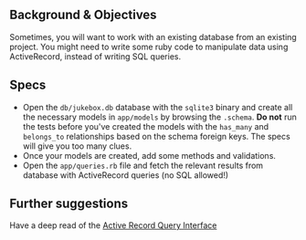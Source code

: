 ## Background & Objectives

Sometimes, you will want to work with an existing database from an existing project.
You might need to write some ruby code to manipulate data using ActiveRecord, instead
of writing SQL queries.

## Specs

- Open the `db/jukebox.db` database with the `sqlite3` binary and create all
the necessary models in `app/models` by browsing the `.schema`. **Do not** run
the tests before you've created the models with the `has_many` and `belongs_to`
relationships based on the schema foreign keys. The specs will give you too many clues.
- Once your models are created, add some methods and validations.
- Open the `app/queries.rb` file and fetch the relevant results from database with
ActiveRecord queries (no SQL allowed!)

## Further suggestions

Have a deep read of the [Active Record Query Interface](http://guides.rubyonrails.org/active_record_querying.html)
